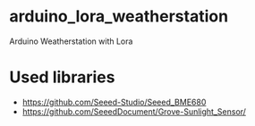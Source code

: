 # arduino_lora_weatherstation
Arduino Weatherstation with Lora


# Used libraries
* https://github.com/Seeed-Studio/Seeed_BME680
* https://github.com/SeeedDocument/Grove-Sunlight_Sensor/